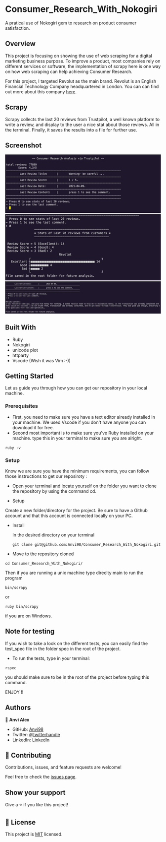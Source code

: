 # Consumer_Research_With_Nokogiri
A pratical use of Nokogiri gem to research on product consumer satisfaction.
## Overview
This project is focusing on showing the use of web scraping for a digital marketing business purpose. To improve a product, most companies rely on different services or software, the implementation of scrapy here is one way on how web scraping can help achieving Consumer Research.

For this project, I targeted Revolut as the main brand.
Revolut is an English Financial Technology Company headquartered in London. You can can find out more about this company [here](https://en.wikipedia.org/wiki/Revolut).

## Scrapy
Scrapy collects the last 20 reviews from Trustpilot, a well known platform to write a review, and display to the user a nice stat about those reviews. All in the terminal.
Finally, it saves the results into a file for further use.

## Screenshot
![screen1.png](screen1.png)
![screen1.png](screen2.png)
![screen1.png](screen3.png)

## Built With

-  Ruby
- Nokogiri
- unicode plot
- httparty
- Vscode (Wish it was Vim :-)) 

## Getting Started

Let us guide you through how you can get our repository in your local machine.

### Prerequisites
- First, you need to make sure you have a text editor already installed in your machine. We used Vscode if you don't have anyone you can download it for free.
- Second most important is to make sure you've Ruby installed on your machine. type this in your terminal to make sure you are alright.

```console
ruby -v
```

### Setup

Know we are sure you have the minimum requirements, you can follow those instructions to get our reposiroty :

* Open your terminal and locate yourself on the folder you want to clone the repository by using the command cd.

* Setup

Create a new folder/directory for the project.
Be sure to have a Github account and that this account is connected locally on your PC.

* Install

  In the desired directory on your terminal
  ```
  git clone git@github.com:Anvi98/Consumer_Research_With_Nokogiri.git
  ```

* Move to the repository cloned

```
cd Consumer_Research_With_Nokogiri/
```
Then if you are running a unix machine type direclty main to run the program
````
bin/scrapy
````
or 
```
ruby bin/scrapy
```
if you are on Windows.

## Note for testing

If you wish to take a look on the different tests, you can easily find the test_spec file in the folder spec in the root of the project.

- To run the tests, type in your terminal:
````
rspec
````
you should make sure to be in the root of the project before typing this command.

ENJOY !!

## Authors

👤 **Anvi Alex**

- GitHub: [Anvi98](https://github.com/anvi98)
- Twitter: [@twitterhandle](https://twitter.com/anvi_al)
- LinkedIn: [LinkedIn](https://www.linkedin.com/in/anvi-alex-eponon/)

## 🤝 Contributing

Contributions, issues, and feature requests are welcome!

Feel free to check the [issues page](https://github.com/Anvi98/Consumer_Research_With_Nokogiri/issues).

## Show your support

Give a ⭐️ if you like this project!


## 📝 License

This project is [MIT](LICENSE) licensed.

